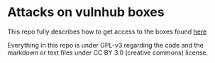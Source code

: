 # Attacks on vulnhub boxes

This repo fully describes how to get access to the boxes found [here](https://www.vulnhub.com)

Everything in this repo is under GPL-v3 regarding the code and the markdown or text files under  CC BY 3.0 (creative commons) license.

